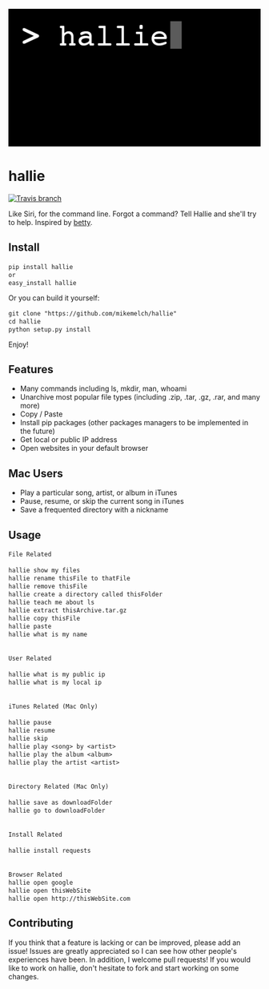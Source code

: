 ![hallie logo](hallie.png)


hallie
===============================

[![Travis branch](https://img.shields.io/travis/joyent/node/v0.6.svg)]()

Like Siri, for the command line. Forgot a command? Tell Hallie and she'll try to help. Inspired by [betty](https://github.com/pickhardt/betty).

Install
--------
```
pip install hallie
or
easy_install hallie
```


Or you can build it yourself:
```
git clone "https://github.com/mikemelch/hallie"
cd hallie
python setup.py install
```

Enjoy!

Features
--------

* Many commands including ls, mkdir, man, whoami
* Unarchive most popular file types (including .zip, .tar, .gz, .rar, and many more)
* Copy / Paste
* Install pip packages (other packages managers to be implemented in the future)
* Get local or public IP address
* Open websites in your default browser


Mac Users
--------

* Play a particular song, artist, or album in iTunes
* Pause, resume, or skip the current song in iTunes
* Save a frequented directory with a nickname


Usage
--------
```
File Related

hallie show my files
hallie rename thisFile to thatFile
hallie remove thisFile
hallie create a directory called thisFolder
hallie teach me about ls
hallie extract thisArchive.tar.gz
hallie copy thisFile
hallie paste
hallie what is my name


User Related

hallie what is my public ip
hallie what is my local ip


iTunes Related (Mac Only)

hallie pause
hallie resume
hallie skip
hallie play <song> by <artist>
hallie play the album <album>
hallie play the artist <artist>


Directory Related (Mac Only)

hallie save as downloadFolder
hallie go to downloadFolder


Install Related

hallie install requests


Browser Related
hallie open google
hallie open thisWebSite
hallie open http://thisWebSite.com
```


Contributing
--------
If you think that a feature is lacking or can be improved, please add an issue! Issues are greatly appreciated so I can see how other people's experiences have been. In addition, I welcome pull requests! If you would like to work on hallie, don't hesitate to fork and start working on some changes.
